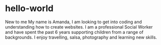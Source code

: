 # hello-world
New to me 
My name is Amanda, I am looking to get into coding and understanding how to create websites. I am a professional Social Worker and have spent the past 6 years supporting children from a range of backgrounds. I enjoy travelling, salsa, photography and learning new skills. 
